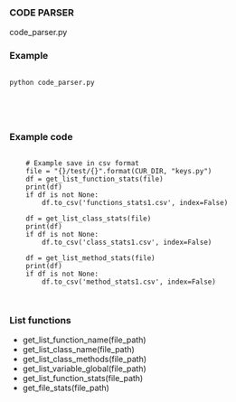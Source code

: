 ### CODE PARSER
code_parser.py






### Example 
```

python code_parser.py       





```






### Example code
```

    # Example save in csv format
    file = "{}/test/{}".format(CUR_DIR, "keys.py")
    df = get_list_function_stats(file)
    print(df)
    if df is not None:
        df.to_csv('functions_stats1.csv', index=False)

    df = get_list_class_stats(file)
    print(df)
    if df is not None:
        df.to_csv('class_stats1.csv', index=False)

    df = get_list_method_stats(file)
    print(df)
    if df is not None:
        df.to_csv('method_stats1.csv', index=False)



```











### List functions

- get_list_function_name(file_path)
- get_list_class_name(file_path)
- get_list_class_methods(file_path)
- get_list_variable_global(file_path)
- get_list_function_stats(file_path)
- get_file_stats(file_path)




